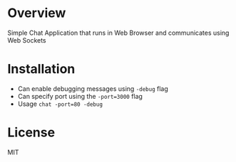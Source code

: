 # Overview
Simple Chat Application that runs in Web Browser and communicates using Web Sockets

# Installation
- Can enable debugging messages using `-debug` flag
- Can specify port using the `-port=3000` flag
- Usage `chat -port=80 -debug`

# License
MIT


